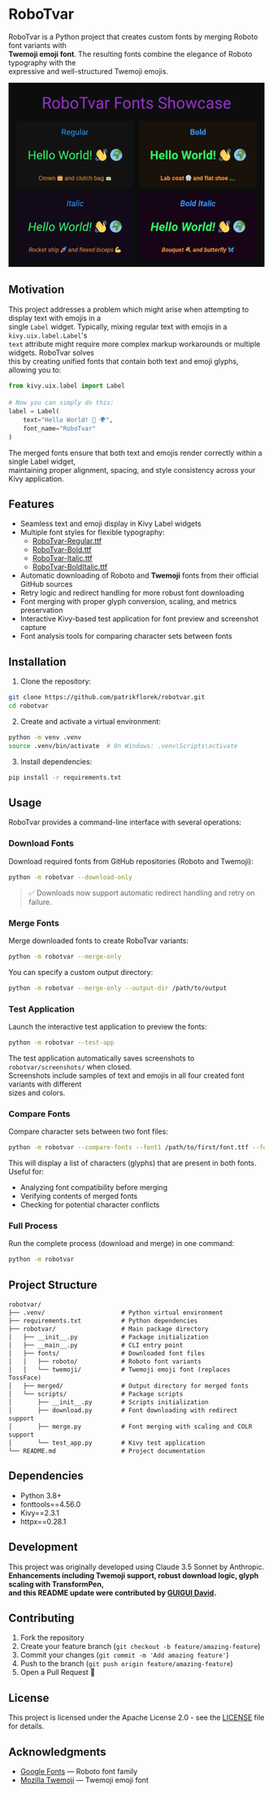 # RoboTvar

RoboTvar is a Python project that creates custom fonts by merging Roboto font variants with  
**Twemoji emoji font**. The resulting fonts combine the elegance of Roboto typography with the  
expressive and well-structured Twemoji emojis.

![image](screenshot.png)

## Motivation

This project addresses a problem which might arise when attempting to display text with emojis in a  
single `Label` widget. Typically, mixing regular text with emojis in a `kivy.uix.label.Label`'s  
`text` attribute might require more complex markup workarounds or multiple widgets. RoboTvar solves  
this by creating unified fonts that contain both text and emoji glyphs, allowing you to:

```python
from kivy.uix.label import Label

# Now you can simply do this:
label = Label(
    text="Hello World! 👋 🌍",
    font_name="RoboTvar"
)
```

The merged fonts ensure that both text and emojis render correctly within a single Label widget,  
maintaining proper alignment, spacing, and style consistency across your Kivy application.

## Features

- Seamless text and emoji display in Kivy Label widgets
- Multiple font styles for flexible typography:
  - [RoboTvar-Regular.ttf](https://github.com/patrikflorek/robotvar/blob/main/robotvar/merged/RoboTvar-Regular.ttf)
  - [RoboTvar-Bold.ttf](https://github.com/patrikflorek/robotvar/blob/main/robotvar/merged/RoboTvar-Bold.ttf)
  - [RoboTvar-Italic.ttf](https://github.com/patrikflorek/robotvar/blob/main/robotvar/merged/RoboTvar-Italic.ttf)
  - [RoboTvar-BoldItalic.ttf](https://github.com/patrikflorek/robotvar/blob/main/robotvar/merged/RoboTvar-BoldItalic.ttf)
- Automatic downloading of Roboto and **Twemoji** fonts from their official GitHub sources
- Retry logic and redirect handling for more robust font downloading
- Font merging with proper glyph conversion, scaling, and metrics preservation
- Interactive Kivy-based test application for font preview and screenshot capture
- Font analysis tools for comparing character sets between fonts

## Installation

1. Clone the repository:
```bash
git clone https://github.com/patrikflorek/robotvar.git
cd robotvar
```

2. Create and activate a virtual environment:
```bash
python -m venv .venv
source .venv/bin/activate  # On Windows: .venv\Scripts\activate
```

3. Install dependencies:
```bash
pip install -r requirements.txt
```

## Usage

RoboTvar provides a command-line interface with several operations:

### Download Fonts

Download required fonts from GitHub repositories (Roboto and Twemoji):
```bash
python -m robotvar --download-only
```

> ✅ Downloads now support automatic redirect handling and retry on failure.

### Merge Fonts

Merge downloaded fonts to create RoboTvar variants:
```bash
python -m robotvar --merge-only
```

You can specify a custom output directory:
```bash
python -m robotvar --merge-only --output-dir /path/to/output
```

### Test Application

Launch the interactive test application to preview the fonts:
```bash
python -m robotvar --test-app   
```

The test application automatically saves screenshots to `robotvar/screenshots/` when closed.  
Screenshots include samples of text and emojis in all four created font variants with different  
sizes and colors.

### Compare Fonts

Compare character sets between two font files:
```bash
python -m robotvar --compare-fonts --font1 /path/to/first/font.ttf --font2 /path/to/second/font.ttf
```

This will display a list of characters (glyphs) that are present in both fonts. Useful for:
- Analyzing font compatibility before merging
- Verifying contents of merged fonts
- Checking for potential character conflicts

### Full Process

Run the complete process (download and merge) in one command:
```bash
python -m robotvar
```

## Project Structure

```
robotvar/
├── .venv/                     # Python virtual environment
├── requirements.txt           # Python dependencies
├── robotvar/                  # Main package directory
│   ├── __init__.py            # Package initialization
│   ├── __main__.py            # CLI entry point
│   ├── fonts/                 # Downloaded font files
│   │   ├── roboto/            # Roboto font variants
│   │   └── twemoji/           # Twemoji emoji font (replaces TossFace)
│   ├── merged/                # Output directory for merged fonts
│   └── scripts/               # Package scripts
│       ├── __init__.py        # Scripts initialization
│       ├── download.py        # Font downloading with redirect support
│       ├── merge.py           # Font merging with scaling and COLR support
│       └── test_app.py        # Kivy test application
└── README.md                  # Project documentation
```

## Dependencies

- Python 3.8+
- fonttools==4.56.0
- Kivy==2.3.1
- httpx==0.28.1

## Development

This project was originally developed using Claude 3.5 Sonnet by Anthropic.  
**Enhancements including Twemoji support, robust download logic, glyph scaling with TransformPen,  
and this README update were contributed by [GUIGUI David](https://github.com/davidguigui29).**

## Contributing

1. Fork the repository  
2. Create your feature branch (`git checkout -b feature/amazing-feature`)  
3. Commit your changes (`git commit -m 'Add amazing feature'`)  
4. Push to the branch (`git push origin feature/amazing-feature`)  
5. Open a Pull Request 🚀

## License

This project is licensed under the Apache License 2.0 - see the [LICENSE](LICENSE) file for details.

## Acknowledgments

- [Google Fonts](https://github.com/googlefonts/roboto-2) — Roboto font family
- [Mozilla Twemoji](https://github.com/mozilla/twemoji-colr) — Twemoji emoji font
